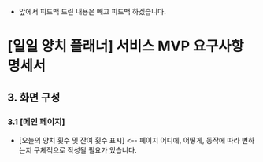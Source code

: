 * 앞에서 피드백 드린 내용은 빼고 피드백 하겠습니다.

# [일일 양치 플래너] 서비스 MVP 요구사항 명세서

## 3. 화면 구성
### 3.1 [메인 페이지]
- [오늘의 양치 횟수 및 잔여 횟수 표시] <-- 페이지 어디에, 어떻게, 동작에 따라 변하는지 구체적으로 작성될 필요가 있습니다.